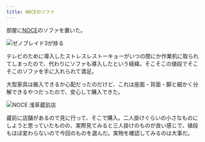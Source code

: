 ```yaml
---
title: NOCEのソファ
---
```

部屋に[NOCE](https://www.noce.co.jp/)のソファを置いた。

![](https://lh5.googleusercontent.com/XSIvZ7-FXPZcD97rX-iILm-62mcH2Y_SgNyrJ4FP76RO8yhCzkwYQI6LG5uEz17bfHDOt0svjgX7h-rwQHM-8MdoL2Me1Y21PRPUJYPTrhe525ah36b9_-ddEZT931E4EMl747lrtdeWD3-v8WKDpOWUunKzL4aXpbRjiglm_5B64GTLyDnK_nM38DR0Mg "ゼノブレイド3が捗る")

テレビのために導入したストレスレストーキョーがいつの間にか作業机に取られてしまったので、代わりにソファも導入したという経緯。そこそこの値段でそこそこのソファを手に入れられて満足。

大型家具は搬入できるか心配だったのだけど、これは座面・背面・脚と細かく分解できるやつだったので、安心して購入できた。

![](https://lh4.googleusercontent.com/8NryK_0r0-y3PH8wlx71gIxSAGiWlDxW-byOgMLPJI6DhLG2tNUej2rDJX56QVUcqolz6W-0CVSQzylLOb-26WbRD8xmbcqxiHmbH5A55s73wChvn-QEvOsrTMXq6Cml4rq4L7qjIiabZnyFDOKSizmX7Gbmr9Xq31QxlAQsa-AgalKBl6CS665EsBWSpg "NOCE 浅草蔵前店")

蔵前に店舗があるので見に行って、そこで購入。二人掛けぐらいの小さなものにしようと思っていたものの、実際見てみると三人掛けのものが良い感じで、値段もほぼ変わらないので今回のものを選んだ。実物を確認してみるのは大事だ。
